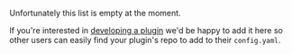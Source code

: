 Unfortunately this list is empty at the moment.

If you're interested in [developing a plugin](https://github.com/geoffwhittington/meshtastic-matrix-relay/wiki/Community-Plugin-Development-Guide) we'd be happy to add it here so other users can easily find your plugin's repo to add to their `config.yaml`.